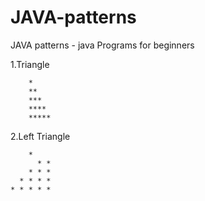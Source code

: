 # JAVA-patterns
JAVA patterns - java Programs  for beginners

  1.Triangle 
  
        *
        **
        ***
        ****
        *****
        
  2.Left Triangle
  
	    * 
          * *
        * * *
      * * * *
    * * * * *
  
